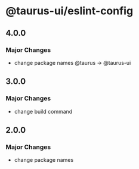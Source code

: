 # @taurus-ui/eslint-config

## 4.0.0

### Major Changes

- change package names @taurus -> @taurus-ui

## 3.0.0

### Major Changes

- change build command

## 2.0.0

### Major Changes

- change package names
